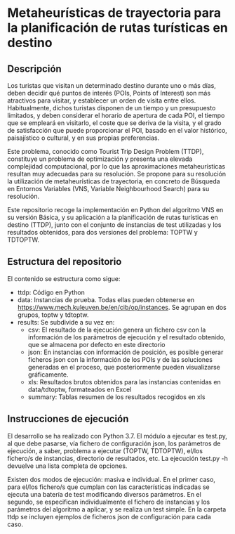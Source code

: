 # Metaheurísticas de trayectoria para la planificación de rutas turísticas en destino

## Descripción

Los turistas que visitan un determinado destino durante uno o más días, deben decidir qué puntos de interés (POIs, Points of Interest) son más atractivos para visitar, y establecer un orden de visita entre ellos. Habitualmente, dichos turistas disponen de un tiempo y un presupuesto limitados, y deben considerar el horario de apertura de cada POI, el tiempo que se empleará en visitarlo, el coste que se deriva de la visita, y el grado de satisfacción que puede proporcionar el POI, basado en el valor histórico, paisajístico o cultural, y en sus propias preferencias. 

Este problema, conocido como Tourist Trip Design Problem (TTDP), constituye un problema de optimización y presenta una elevada complejidad computacional, por lo que las aproximaciones metaheurísticas resultan muy adecuadas para su resolución. Se propone para su resolución la utilización de metaheurísticas de trayectoria, en concreto de Búsqueda en Entornos Variables (VNS, Variable Neighbourhood Search) para su resolución.

Este repositorio recoge la implementación en Python del algoritmo VNS en su versión Básica, y su aplicación a la planificación de rutas turísticas en destino (TTDP), junto con el conjunto de instancias de test utilizadas y los resultados obtenidos, para dos versiones del problema: TOPTW y TDTOPTW.

## Estructura del repositorio

El contenido se estructura como sigue:

* ttdp: Código en Python
* data: Instancias de prueba. Todas ellas pueden obtenerse en https://www.mech.kuleuven.be/en/cib/op/instances. Se agrupan en dos grupos, toptw y tdtoptw.
* results: Se subdivide a su vez en:
   * csv: El resultado de la ejecución genera un fichero csv con la información de los parámetros de ejecución y el resultado obtenido, que se almacena por defecto en este directorio
   * json: En instancias con información de posición, es posible generar ficheros json con la información de los POIs y de las soluciones generadas en el proceso, que posteriormente pueden visualizarse gráficamente.
   * xls: Resultados brutos obtenidos para las instancias contenidas en data/tdtoptw, formateados en Excel
   * summary: Tablas resumen de los resultados recogidos en xls


## Instrucciones de ejecución

El desarrollo se ha realizado con Python 3.7. El módulo a ejecutar es test.py, al que debe pasarse, vía fichero de configuración json, los parámetros de ejecución, a saber,   problema a ejecutar (TOPTW, TDTOPTW), el/los fichero/s de instancias, directorio de resultados, etc. La ejecución test.py -h devuelve una lista completa de opciones.

Existen dos modos de ejecución: masiva e individual. En el primer caso, para el/los fichero/s que cumplan con las características indicadas se ejecuta una batería de test modificando diversos parámetros. En el segundo, se especifican individualmente el fichero de instancias y los parámetros del algoritmo a aplicar, y se realiza un test simple. En la carpeta ttdp se incluyen ejemplos de ficheros json de configuración para cada caso.

